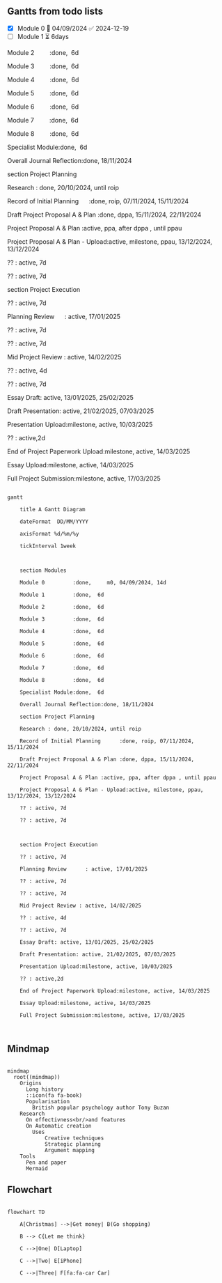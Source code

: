 ## Gantts from todo lists

- [x] Module 0 📅 04/09/2024 ✅ 2024-12-19
- [ ] Module 1 ⏳  6days

Module 2         :done,  6d

Module 3         :done,  6d

Module 4         :done,  6d

Module 5         :done,  6d

Module 6         :done,  6d

Module 7         :done,  6d

Module 8         :done,  6d

Specialist Module:done,  6d

Overall Journal Reflection:done, 18/11/2024

section Project Planning

Research : done, 20/10/2024, until roip

Record of Initial Planning      :done, roip, 07/11/2024, 15/11/2024

Draft Project Proposal A & Plan :done, dppa, 15/11/2024, 22/11/2024

Project Proposal A & Plan :active, ppa, after dppa , until ppau

Project Proposal A & Plan - Upload:active, milestone, ppau, 13/12/2024, 13/12/2024

?? : active, 7d

?? : active, 7d



section Project Execution

?? : active, 7d

Planning Review      : active, 17/01/2025

?? : active, 7d

?? : active, 7d

Mid Project Review : active, 14/02/2025

?? : active, 4d

?? : active, 7d

Essay Draft: active, 13/01/2025, 25/02/2025

Draft Presentation: active, 21/02/2025, 07/03/2025

Presentation Upload:milestone, active, 10/03/2025

?? : active,2d

End of Project Paperwork Upload:milestone, active, 14/03/2025

Essay Upload:milestone, active, 14/03/2025

Full Project Submission:milestone, active, 17/03/2025

 

```mermaid

gantt

    title A Gantt Diagram

    dateFormat  DD/MM/YYYY

    axisFormat %d/%m/%y

    tickInterval 1week

  

    section Modules

    Module 0         :done,     m0, 04/09/2024, 14d

    Module 1         :done,  6d

    Module 2         :done,  6d

    Module 3         :done,  6d

    Module 4         :done,  6d

    Module 5         :done,  6d

    Module 6         :done,  6d

    Module 7         :done,  6d

    Module 8         :done,  6d

    Specialist Module:done,  6d

    Overall Journal Reflection:done, 18/11/2024

    section Project Planning

    Research : done, 20/10/2024, until roip

    Record of Initial Planning      :done, roip, 07/11/2024, 15/11/2024

    Draft Project Proposal A & Plan :done, dppa, 15/11/2024, 22/11/2024

    Project Proposal A & Plan :active, ppa, after dppa , until ppau

    Project Proposal A & Plan - Upload:active, milestone, ppau, 13/12/2024, 13/12/2024

    ?? : active, 7d

    ?? : active, 7d

  

    section Project Execution

    ?? : active, 7d

    Planning Review      : active, 17/01/2025

    ?? : active, 7d

    ?? : active, 7d

    Mid Project Review : active, 14/02/2025

    ?? : active, 4d

    ?? : active, 7d

    Essay Draft: active, 13/01/2025, 25/02/2025

    Draft Presentation: active, 21/02/2025, 07/03/2025

    Presentation Upload:milestone, active, 10/03/2025

    ?? : active,2d

    End of Project Paperwork Upload:milestone, active, 14/03/2025

    Essay Upload:milestone, active, 14/03/2025

    Full Project Submission:milestone, active, 17/03/2025

  

```

  

## Mindmap

  

```mermaid

mindmap
  root((mindmap))
    Origins
      Long history
      ::icon(fa fa-book)
      Popularisation
        British popular psychology author Tony Buzan
    Research
      On effectivness<br/>and features
      On Automatic creation
        Uses
            Creative techniques
            Strategic planning
            Argument mapping
    Tools
      Pen and paper
      Mermaid
```

  

## Flowchart

  

```mermaid

flowchart TD

    A[Christmas] -->|Get money| B(Go shopping)

    B --> C{Let me think}

    C -->|One| D[Laptop]

    C -->|Two| E[iPhone]

    C -->|Three| F[fa:fa-car Car]

```